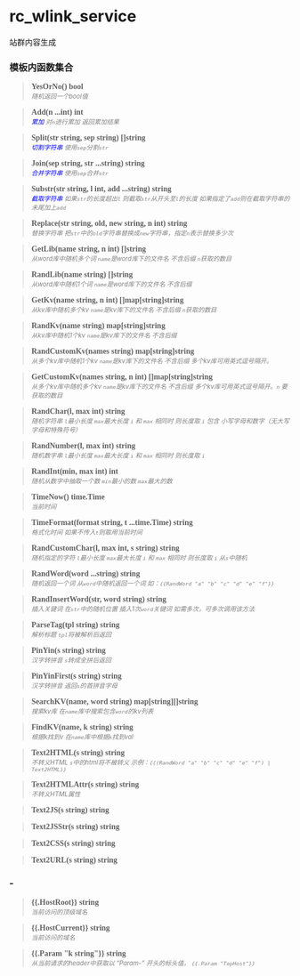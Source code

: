 # rc_wlink_service
站群内容生成

### 模板内函数集合

> <span style="font-family: serif;"><b>YesOrNo() bool</b></span><br/>
> <i style="color:gray; font-size: 80%">随机返回一个bool值</i>

> <span style="font-family: serif;"><b>Add(n ...int) int</b></span><br/>
> <i style="color:gray; font-size: 80%"><font color="#0000dd">累加</font> 对`n`进行累加 返回累加结果</i>

> <span style="font-family: serif;"><b>Split(str string, sep string) []string</b></span><br/>
> <i style="color:gray; font-size: 80%"><span style="color:blue">切割字符串</span> 使用`sep`分割`str`</i>

> <span style="font-family: serif;"><b>Join(sep string, str ...string) string</b></span><br/>
> <i style="color:gray; font-size: 80%"><span style="color:blue">合并字符串</span> 使用`sep`合并`str`</i>

> <span style="font-family: serif;"><b>Substr(str string, l int, add ...string) string</b></span><br/>
> <i style="color:gray; font-size: 80%"><span style="color:blue">截取字符串</span> 如果`str`的长度超出`l` 则截取`str`从开头至`l`的长度 如果指定了`add`则在截取字符串的未尾加上`add`</i>

> <span style="font-family: serif;"><b>Replace(str string, old, new string, n int) string</b></span><br/>
> <i style="color:gray; font-size: 80%">替换字符串 把`str`中的`old`字符串替换成`new`字符串，指定`n`表示替换多少次</i>

> <span style="font-family: serif;"><b>GetLib(name string, n int) []string</b></span><br/>
> <i style="color:gray; font-size: 80%">从word库中随机多个词 `name`是word库下的文件名 不含后缀 `n`获取的数目</i>

> <span style="font-family: serif;"><b>RandLib(name string) []string</b></span><br/>
> <i style="color:gray; font-size: 80%">从word库中随机1个词 `name`是word库下的文件名 不含后缀</i>

> <span style="font-family: serif;"><b>GetKv(name string, n int) []map[string]string</b></span><br/>
> <i style="color:gray; font-size: 80%">从kv库中随机多个kv `name`是kv库下的文件名 不含后缀 `n`获取的数目</i>

> <span style="font-family: serif;"><b>RandKv(name string) map[string]string</b></span><br/>
> <i style="color:gray; font-size: 80%">从kv库中随机1个kv `name`是kv库下的文件名 不含后缀</i>

> <span style="font-family: serif;"><b>RandCustomKv(names string) map[string]string</b></span><br/>
> <i style="color:gray; font-size: 80%">从多个kv库中随机1个kv `name`是kv库下的文件名 不含后缀 多个kv库可用英式逗号隔开。</i>

> <span style="font-family: serif;"><b>GetCustomKv(names string, n int) []map[string]string</b></span><br/>
> <i style="color:gray; font-size: 80%">从多个kv库中随机多个kv `name`是kv库下的文件名 不含后缀 多个kv库可用英式逗号隔开。`n` 要获取的数目</i>

> <span style="font-family: serif;"><b>RandChar(l, max int) string</b></span><br/>
> <i style="color:gray; font-size: 80%">随机字符串 `l`最小长度 `max`最大长度 `i` 和 `max` 相同时 则长度取 `i` 包含 小写字母和数字（无大写字母和特殊符号）</i>

> <span style="font-family: serif;"><b>RandNumber(l, max int) string</b></span><br/>
> <i style="color:gray; font-size: 80%">随机数字串 `l`最小长度 `max`最大长度 `i` 和 `max` 相同时 则长度取 `i`</i>

> <span style="font-family: serif;"><b>RandInt(min, max int) int</b></span><br/>
> <i style="color:gray; font-size: 80%">随机从数字中抽取一个数 `min`最小的数 `max`最大的数</i>

> <span style="font-family: serif;"><b>TimeNow() time.Time</b></span><br/>
> <i style="color:gray; font-size: 80%">当前时间</i>

> <span style="font-family: serif;"><b>TimeFormat(format string, t ...time.Time) string</b></span><br/>
> <i style="color:gray; font-size: 80%">格式化时间 如果不传入`t`则取用当前时间</b></i>

> <span style="font-family: serif;"><b>RandCustomChar(l, max int, s string) string</b></span><br/>
> <i style="color:gray; font-size: 80%">随机指定的字符 `l`最小长度 `max`最大长度 `i` 和 `max` 相同时 则长度取 `i` 从`s`中随机</i>

> <span style="font-family: serif;"><b>RandWord(word ...string) string</b></span><br/>
> <i style="color:gray; font-size: 80%">随机返回一个词 从`word`中随机返回一个词 如：`{{RandWord "a" "b" "c" "d" "e" "f"}}`</i>

> <span style="font-family: serif;"><b>RandInsertWord(str, word string) string</b></span><br/>
> <i style="color:gray; font-size: 80%">插入关键词 在`str`中的随机位置 插入1次`word`关键词 如需多次，可多次调用该方法</i>

> <span style="font-family: serif;"><b>ParseTag(tpl string) string</b></span><br/>
> <i style="color:gray; font-size: 80%">解析标题 `tpl`将被解析后返回</i>

> <span style="font-family: serif;"><b>PinYin(s string) string</b></span><br/>
> <i style="color:gray; font-size: 80%">汉字转拼音 `s`转成全拼后返回</i>

> <span style="font-family: serif;"><b>PinYinFirst(s string) string</b></span><br/>
> <i style="color:gray; font-size: 80%">汉字转拼音 返回`s`的首拼音字母</i>

> <span style="font-family: serif;"><b>SearchKV(name, word string) map[string][]string</b></span><br/>
> <i style="color:gray; font-size: 80%">搜索kv库 在`name`库中搜索包含`word`的kv列表</i>

> <span style="font-family: serif;"><b>FindKV(name, k string) string</b></span><br/>
> <i style="color:gray; font-size: 80%">根据k找到v 在`name`库中根据`k`找到val</i>

> <span style="font-family: serif;"><b>Text2HTML(s string) string</b></span><br/>
> <i style="color:gray; font-size: 80%">不转义HTML `s`中的html将不被转义 示例：`{{(RandWord "a" "b" "c" "d" "e" "f") | Text2HTML}}`</i>

> <span style="font-family: serif;"><b>Text2HTMLAttr(s string) string</b></span><br/>
> <i style="color:gray; font-size: 80%">不转义HTML属性</i>

> <span style="font-family: serif;"><b>Text2JS(s string) string</b></span><br/>
> <i style="color:gray; font-size: 80%"></i>

> <span style="font-family: serif;"><b>Text2JSStr(s string) string</b></span><br/>
> <i style="color:gray; font-size: 80%"></i>

> <span style="font-family: serif;"><b>Text2CSS(s string) string</b></span><br/>
> <i style="color:gray; font-size: 80%"></i>

> <span style="font-family: serif;"><b>Text2URL(s string) string</b></span><br/>
> <i style="color:gray; font-size: 80%"></i>

### -

> <span style="font-family: serif;"><b>{{.HostRoot}} string</b></span><br/>
> <i style="color:gray; font-size: 80%">当前访问的顶级域名</i>

> <span style="font-family: serif;"><b>{{.HostCurrent}} string</b></span><br/>
> <i style="color:gray; font-size: 80%">当前访问的域名</i>

> <span style="font-family: serif;"><b>{{.Param "k string"}} string</b></span><br/>
> <i style="color:gray; font-size: 80%">从当前请求的header中获取以 “Param-” 开头的标头值， `{{.Param "TopHost"}}`</i>
